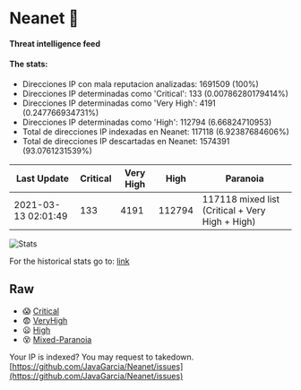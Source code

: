 # Neanet :hocho:
#### Threat intelligence feed
#### The stats:

- Direcciones IP con mala reputacion analizadas: 1691509 (100%)
- Direcciones IP determinadas como 'Critical':  133 (0.00786280179414%)
- Direcciones IP determinadas como 'Very High':  4191 (0.247766934731%)
- Direcciones IP determinadas como 'High':  112794 (6.66824710953)
- Total de direcciones IP indexadas en Neanet:  117118 (6.92387684606%)
- Total de direcciones IP descartadas en Neanet:  1574391 (93.0761231539%)

| Last Update | Critical | Very High | High | Paranoia |
| --- | --- | --- | --- | --- |
| 2021-03-13 02:01:49 | 133 | 4191 | 112794 | 117118 mixed list (Critical + Very High + High)|

![Stats](https://docs.google.com/spreadsheets/d/e/2PACX-1vSnaNMIXVabIpDJjufMlzH7poXnshF3mgd8Is1g9ytUEzVsP5my4Trn8f-xkoLLQ38xpL3HtmUexLo6/pubchart?oid=501124687&format=image)

For the historical stats go to: [link](/stats.csv)
## Raw
- :scream: [Critical](https://raw.githubusercontent.com/JavaGarcia/Neanet/master/blacklists/neanet_critical.txt)
- :fearful: [VeryHigh](https://raw.githubusercontent.com/JavaGarcia/Neanet/master/blacklists/neanet_veryHigh.txtt)
- :frowning: [High](https://raw.githubusercontent.com/JavaGarcia/Neanet/master/blacklists/neanet_high.txt)
- :dizzy_face: [Mixed-Paranoia](https://raw.githubusercontent.com/JavaGarcia/Neanet/master/blacklists/neanet_all.txt)


Your IP is indexed? You may request to takedown. [https://github.com/JavaGarcia/Neanet/issues](https://github.com/JavaGarcia/Neanet/issues)
























































































































































































































































































































































































































































































































































































































































































































































































































































































































































































































































































































































































































































































































































































































































































































































































































































































































































































































































































































































































































































































































































































































































































































































































































































































































































































































































































































































































































































































































































































































































































































































































































































































































































































































































































































































































































































































































































































































































































































































































































































































































































































































































































































































































































































































































































































































































































































































































































































































































































































































